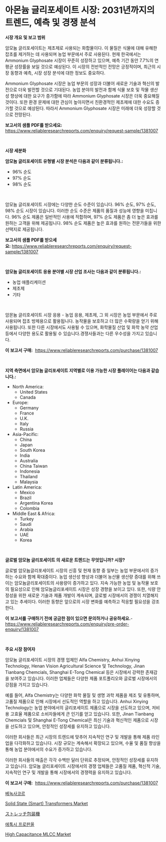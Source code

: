 <p><h1>아몬늄 글리포세이트 시장: 2031년까지의 트렌드, 예측 및 경쟁 분석</h1></p><p><strong>시장 개요 및 보고 범위</strong></p>
<p><p>암모늄 글리포세이트는 제초제로 사용되는 화합물이다. 이 물질은 식물에 대해 유해한 잡초를 제거하는 데 사용되며 농업 부문에서 주로 사용된다. 현재 한국에서는 Ammonium Glyphosate 시장이 꾸준히 성장하고 있으며, 예측 기간 동안 7.7%의 연평균 성장률을 보일 것으로 예상된다. 이 시장의 전반적인 전망은 긍정적이며, 최근의 시장 동향과 예측, 시장 성장 분석에 대한 정보도 중요하다.</p><p>Ammonium Glyphosate 시장은 농업 부문의 성장과 더불어 새로운 기술과 혁신의 발전으로 더욱 발전할 것으로 기대된다. 농업 분야의 발전과 함께 식물 보호 및 작물 생산성 향상에 대한 요구가 증가함에 따라 Ammonium Glyphosate 시장은 더욱 중요해질 것이다. 또한 환경 문제에 대한 관심이 높아지면서 친환경적인 제초제에 대한 수요도 증가할 것으로 예상된다. 따라서 Ammonium Glyphosate 시장은 미래에 더욱 성장할 것으로 전망된다.</p></p>
<p><strong>보고서의 샘플 PDF를 받으세요:</strong> <a href="https://www.reliableresearchreports.com/enquiry/request-sample/1381007">https://www.reliableresearchreports.com/enquiry/request-sample/1381007</a></p>
<p>&nbsp;</p>
<p><strong>시장 세분화</strong></p>
<p><strong>암모늄 글리포세이트 유형별 시장 분석은 다음과 같이 분류됩니다.:</strong></p>
<p><ul><li>96% 순도</li><li>97% 순도</li><li>98% 순도</li></ul></p>
<p>&nbsp;</p>
<p><p>암모늄 글리포세이트 시장에는 다양한 순도 수준이 있습니다. 96% 순도, 97% 순도, 98% 순도 시장이 있습니다. 이러한 순도 수준은 제품의 품질과 성능에 영향을 미칩니다. 96% 순도 제품은 일반적인 사용에 적합하며, 97% 순도 제품은 좀 더 높은 효과를 원하는 고객을 위해 제공됩니다. 98% 순도 제품은 높은 효과를 원하는 전문가들을 위한 선택지로 제공됩니다.</p></p>
<p><strong>보고서의 샘플 PDF를 받으세요:</strong>&nbsp;<a href="https://www.reliableresearchreports.com/enquiry/request-sample/1381007">https://www.reliableresearchreports.com/enquiry/request-sample/1381007</a></p>
<p>&nbsp;</p>
<p><strong> 암모늄 글리포세이트 응용 분야별 시장 산업 조사는 다음과 같이 분류됩니다.:</strong></p>
<p><ul><li>농업 애플리케이션</li><li>제초제</li><li>기타</li></ul></p>
<p>&nbsp;</p>
<p><p>암몬늄 글리호세이트 시장 응용 - 농업 응용, 제초제, 그 외 시장은 농업 부문에서 주로 사용되며 잡초 방제용으로 활용됩니다. 농작물을 보호하고 더 많은 수확량을 얻기 위해 사용됩니다. 또한 다른 시장에서도 사용될 수 있으며, 화학물질 산업 및 화학 농약 산업 등에서 다양한 용도로 활용될 수 있습니다.경쟁사들과는 다른 우수성을 가지고 있습니다.</p></p>
<p><strong>이 보고서 구매:</strong>&nbsp; <a href="https://www.reliableresearchreports.com/purchase/1381007">https://www.reliableresearchreports.com/purchase/1381007</a></p>
<p>&nbsp;</p>
<p><strong>지역 측면에서 암모늄 글리포세이트 지역별로 이용 가능한 시장 플레이어는 다음과 같습니다.:</strong></p>
<p><ul>
    <li>
        North America:
        <ul>
            <li>United States</li>
            <li>Canada</li>
        </ul>
    </li>
    <li>
        Europe:
        <ul>
            <li>Germany</li>
            <li>France</li>
            <li>U.K.</li>
            <li>Italy</li>
            <li>Russia</li>
        </ul>
    </li>
    <li>
        Asia-Pacific:
        <ul>
            <li>China</li>
            <li>Japan</li>
            <li>South Korea</li>
            <li>India</li>
            <li>Australia</li>
            <li>China Taiwan</li>
            <li>Indonesia</li>
            <li>Thailand</li>
            <li>Malaysia</li>
        </ul>
    </li>
    <li>
        Latin America:
        <ul>
            <li>Mexico</li>
            <li>Brazil</li>
            <li>Argentina Korea</li>
            <li>Colombia</li>
        </ul>
    </li>
    <li>
        Middle East & Africa:
        <ul>
            <li>Turkey</li>
            <li>Saudi</li>
            <li>Arabia</li>
            <li>UAE</li>
            <li>Korea</li>
        </ul>
    </li>
    </ul></p>
<p>&nbsp;</p>
<p><strong>글로벌 암모늄 글리포세이트 의 새로운 트렌드는 무엇입니까? 시장?</strong></p>
<p><p>글로벌 암모늄글리포세이트 시장의 신흥 및 현재 동향 중 일부는 농업 부문에서의 증가하는 수요와 함께 확대중이다. 농업 생산성 향상과 더불어 농산물 생산량 증대를 위해 쓰이는 암모늄글리포세이트의 사용량이 증가하고 있다. 지속 가능한 농업 및 농작물 보호의 필요성으로 인해 암모늄글리포세이트 시장은 성장 경향을 보이고 있다. 또한, 식량 안정성을 위한 새로운 기술과 제품 개발이 계속되며, 글로벌 시장에서의 경쟁이 치열해지고 있는 추세이다. 이러한 동향은 앞으로의 시장 변화를 예측하고 적응할 필요성을 강조한다.</p></p>
<p><strong>이 보고서를 구매하기 전에 궁금한 점이 있으면 문의하거나 공유하세요.</strong>- <a href="https://www.reliableresearchreports.com/enquiry/pre-order-enquiry/1381007">https://www.reliableresearchreports.com/enquiry/pre-order-enquiry/1381007</a></p>
<p>&nbsp;</p>
<p><strong>주요 시장 참여자</strong></p>
<p><p>암모늄 글리포세이트 시장의 경쟁 업체인 Alfa Chemistry, Anhui Xinying Technology, Henan Vision Agricultural Science 및 Technology, Jinan Tianbang Chemcials, Shanghai E-Tong Chemical 등은 시장에서 강력한 존재감을 보여주고 있습니다. 이러한 업체들은 다양한 제품 포트폴리오와 글로벌 시장에서의 강점을 가지고 있습니다.</p><p>예를 들어, Alfa Chemistry는 다양한 화학 물질 및 생명 과학 제품을 제조 및 유통하며, 고품질 제품으로 인해 시장에서 선도적인 역할을 하고 있습니다. Anhui Xinying Technology는 농업 분야에서의 글리포세이트 제품으로 시장을 선도하고 있으며, 저비용 고효율 제품으로 소비자들에게 큰 인기를 얻고 있습니다. 또한, Jinan Tianbang Chemcials 및 Shanghai E-Tong Chemical은 최신 기술과 혁신적인 제품으로 시장을 선도하고 있으며, 안정적인 성장세를 유지하고 있습니다.</p><p>이러한 회사들은 최근 시장의 트렌드에 맞추어 지속적인 연구 및 개발을 통해 제품 라인업을 다각화하고 있습니다. 시장 규모는 계속해서 확장되고 있으며, 수율 및 품질 향상을 통해 농업 분야에서의 수요가 증가하고 있습니다.</p><p>이러한 회사들의 매출은 각각 수백만 달러 단위로 추정되며, 안정적인 성장세를 유지하고 있습니다. 암모늄 글리포세이트 시장에서의 경쟁 업체들은 고품질 제품, 혁신적 기술, 지속적인 연구 및 개발을 통해 시장에서의 경쟁력을 유지하고 있습니다.</p></p>
<p><strong>이 보고서 구매:</strong>&nbsp;&nbsp;<a href="https://www.reliableresearchreports.com/purchase/1381007">https://www.reliableresearchreports.com/purchase/1381007</a></p>
<p><p><a href="https://github.com/Hubertstyenger6685/Market-Research-Report-List-1/blob/main/819485912024.md">베녹사코르</a></p><p><a href="https://github.com/mabutironaldo/Market-Research-Report-List-3/blob/main/solid-state-smart-transformers-market.md">Solid State (Smart) Transformers Market</a></p><p><a href="https://github.com/dadanedu33/Market-Research-Report-List-1/blob/main/875311913050.md">ストレッチ包装機</a></p><p><a href="https://github.com/hxzi07639916/Market-Research-Report-List-1/blob/main/884404712023.md">에톡시 프로판올</a></p><p><a href="https://github.com/Paul14Anderson63/Market-Research-Report-List-3/blob/main/high-capacitance-mlcc-market.md">High Capacitance MLCC Market</a></p></p>
